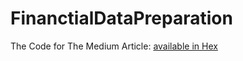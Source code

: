 # FinanctialDataPreparation

The Code for The Medium Article:
[available in Hex](https://hex.pm/docs/publish)
